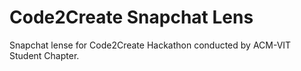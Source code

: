 # Code2Create Snapchat Lens

Snapchat lense for Code2Create Hackathon conducted by ACM-VIT Student Chapter.
